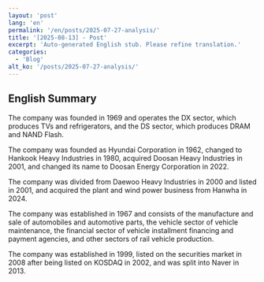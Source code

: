 ```yaml
---
layout: 'post'
lang: 'en'
permalink: '/en/posts/2025-07-27-analysis/'
title: '[2025-08-13] - Post'
excerpt: 'Auto-generated English stub. Please refine translation.'
categories:
  - 'Blog'
alt_ko: '/posts/2025-07-27-analysis/'
---
```


## English Summary


The company was founded in 1969 and operates the DX sector, which produces TVs and refrigerators, and the DS sector, which produces DRAM and NAND Flash.</p>


The company was founded as Hyundai Corporation in 1962, changed to Hankook Heavy Industries in 1980, acquired Doosan Heavy Industries in 2001, and changed its name to Doosan Energy Corporation in 2022.</p>


The company was divided from Daewoo Heavy Industries in 2000 and listed in 2001, and acquired the plant and wind power business from Hanwha in 2024.</p>


The company was established in 1967 and consists of the manufacture and sale of automobiles and automotive parts, the vehicle sector of vehicle maintenance, the financial sector of vehicle installment financing and payment agencies, and other sectors of rail vehicle production.</p>


The company was established in 1999, listed on the securities market in 2008 after being listed on KOSDAQ in 2002, and was split into Naver in 2013.</p>
